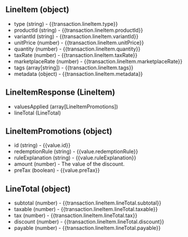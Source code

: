 ## LineItem (object)
+ type (string) - {{transaction.lineItem.type}}
+ productId (string) -  {{transaction.lineItem.productId}}
+ variantId (string) - {{transaction.lineItem.variantId}}
+ unitPrice (number) -  {{transaction.lineItem.unitPrice}}
+ quantity (number) -  {{transaction.lineItem.quantity}}
+ taxRate (number) - {{transaction.lineItem.taxRate}}
+ marketplaceRate (number) - {{transaction.lineItem.marketplaceRate}}
+ tags (array[string]) - {{transaction.lineItem.tags}}
+ metadata (object) - {{transaction.lineItem.metadata}}

## LineItemResponse (LineItem)
+ valuesApplied (array[LineItemPromotions])
+ lineTotal (LineTotal)

## LineItemPromotions (object)
+ id (string) - {{value.id}}
+ redemptionRule (string) - {{value.redemptionRule}}
+ ruleExplanation (string) - {{value.ruleExplanation}}
+ amount (number) - The value of the discount.
+ preTax (boolean) - {{value.preTax}}

## LineTotal (object)
+ subtotal (number) - {{transaction.lineItem.lineTotal.subtotal}}
+ taxable (number) - {{transaction.lineItem.lineTotal.taxable}}
+ tax (number) - {{transaction.lineItem.lineTotal.tax}}
+ discount (number) - {{transaction.lineItem.lineTotal.discount}}
+ payable (number) - {{transaction.lineItem.lineTotal.payable}}
